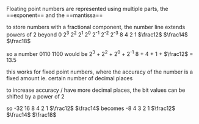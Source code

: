 Floating point numbers are represented using multiple parts, the ==exponent== and the ==mantissa==


to store numbers with a fractional component, the number line extends powers of 2 beyond 0
2<sup>3</sup>   2<sup>2</sup>   2<sup>1</sup>   2<sup>0</sup>   2<sup>-1</sup>   2<sup>-2</sup>   2<sup>-3</sup> 
8     4     2     1    $\frac12$     $\frac14$     $\frac18$

so a number 0110 1100 would be 2<sup>3</sup> + 2<sup>2</sup> + 2<sup>0</sup> + 2<sup>-1</sup> 
8 + 4 + 1 + $\frac12$ = 13.5

this works for fixed point numbers, where the accuracy of the number is a fixed amount ie. certain number of decimal places

to increase accuracy / have more decimal places, the bit values can be shifted by a power of 2

so 
-32 16 8 4 2 1  $\frac12$ $\frac14$ 
 becomes
 -8 4 3 2 1 $\frac12$ $\frac14$ $\frac18$ 